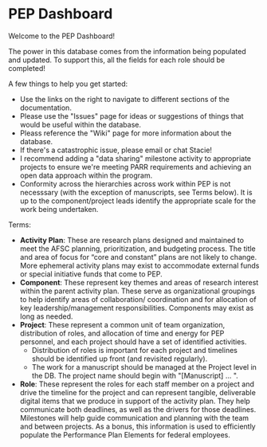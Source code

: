 # PEP Dashboard

Welcome to the PEP Dashboard!

The power in this database comes from the information being populated and updated. To support this, all the fields for each role should be completed!

A few things to help you get started:
* Use the links on the right to navigate to different sections of the documentation. 
* Please use the "Issues" page for ideas or suggestions of things that would be useful within the database.
* Pleass reference the "Wiki" page for more information about the database.
* If there's a catastrophic issue, please email or chat Stacie!
* I recommend adding a "data sharing" milestone activity to appropriate projects to ensure we're meeting PARR requirements and achieving an open data approach within the program.
* Conformity across the hierarchies across work within PEP is not necesssary (with the exception of manuscripts, see Terms below). It is up to the component/project leads identify the appropriate scale for the work being undertaken.

Terms:
* **Activity Plan**: These are research plans designed and maintained to meet the AFSC planning, prioritization, and budgeting process. The title and area of focus for “core and constant” plans are not likely to change. More ephemeral activity plans may exist to accommodate external funds or special initiative funds that come to PEP.
* **Component**: These represent key themes and areas of research interest within the parent activity plan. These serve as organizational groupings to help identify areas of collaboration/ coordination and for allocation of key leadership/management responsibilities. Components may exist as long as needed.
* **Project**: These represent a common unit of team organization, distribution of roles, and allocation of time and energy for PEP personnel, and each project should have a set of identified activities.
  * Distribution of roles is important for each project and timelines should be identified up front (and revisited regularly).
  * The work for a manuscript should be managed at the Project level in the DB. The project name should begin with "[Manuscript] ... ".
* **Role**: These represent the roles for each staff member on a project and drive the timeline for the project and can represent tangible, deliverable digital items that we produce in support of the activity plan. They help communicate both deadlines, as well as the drivers for those deadlines. Milestones will help guide communication and planning with the team and between projects. As a bonus, this information is used to efficiently populate the Performance Plan Elements for federal employees.
